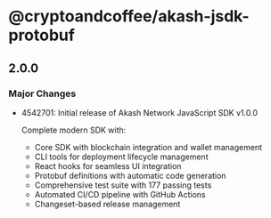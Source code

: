 # @cryptoandcoffee/akash-jsdk-protobuf

## 2.0.0

### Major Changes

- 4542701: Initial release of Akash Network JavaScript SDK v1.0.0

  Complete modern SDK with:

  - Core SDK with blockchain integration and wallet management
  - CLI tools for deployment lifecycle management
  - React hooks for seamless UI integration
  - Protobuf definitions with automatic code generation
  - Comprehensive test suite with 177 passing tests
  - Automated CI/CD pipeline with GitHub Actions
  - Changeset-based release management
